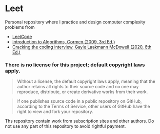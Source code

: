 # Leet

Personal repository where I practice and design computer complexity problems from  
- [LeetCode](https://leetcode.com/)
- [Introduction to Algorithms, Cormen (2009, 3rd Ed.)](https://www.amazon.com/Introduction-Algorithms-Leiserson-published-Hardcover-dp-B008F1DKXU/dp/B008F1DKXU/ref=mt_other?_encoding=UTF8&me=&qid=)
- [Cracking the coding interview, Gayle Laakmann McDowell (2020, 6th Ed.)](https://www.amazon.com/Cracking-Coding-Interview-Programming-Questions/dp/0984782850/ref=sr_1_1)

### There is no license for this project; default copyright laws apply. 
> Without a license, the default copyright laws apply, meaning that the author retains all rights to their source code and no one may reproduce, distribute, or create derivative works from their work. 

> If one publishes source code in a public repository on GitHub, according to the Terms of Service, other users of GitHub have the right to view and fork your repository. 

Ths repository contain work from subscription sites and other authors.  Do not use any part of this repository to avoid rightful payment.
